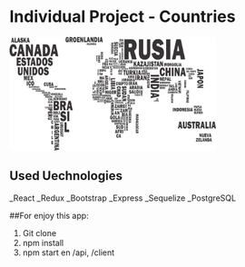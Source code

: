 

# Individual Project - Countries

<p align="left">
  <img height="200" src="./countries.png" />
</p>

## Used Uechnologies
_React
_Redux
_Bootstrap
_Express
_Sequelize
_PostgreSQL

##For enjoy this app:
1. Git clone
2. npm install
3. npm start en /api, /client
